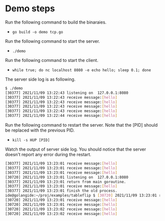 # Demo steps

Run the following command to build the binaraies.

- `go build -o demo tcp.go`

Run the following command to start the server.

- `./demo`

Run the following command to start the client.

- `while true; do nc localhost 8080 -e echo hello; sleep 0.1; done`

The server side log is as following.

```sh
$ ./demo
[30377] 2021/11/09 13:22:43 listening on  127.0.0.1:8080
[30377] 2021/11/09 13:22:43 receive message:[hello]
[30377] 2021/11/09 13:22:43 receive message:[hello]
[30377] 2021/11/09 13:22:43 receive message:[hello]
[30377] 2021/11/09 13:22:43 receive message:[hello]
[30377] 2021/11/09 13:22:44 receive message:[hello]
```

Run the following command to restart the server. Note that the [PID] should be replaced with the previous PID.

- `kill -s HUP [PID]`

Watch the output of server side log. You should notice that the server doesn't report any error during the restart.

```sh
[30377] 2021/11/09 13:23:01 receive message:[hello]
[30377] 2021/11/09 13:23:01 receive message:[hello]
[30377] 2021/11/09 13:23:01 receive message:[hello]
[30720] 2021/11/09 13:23:01 listening on  127.0.0.1:8080
[30377] 2021/11/09 13:23:01 return from main goroutine.
[30377] 2021/11/09 13:23:01 receive message:[hello]
[30377] 2021/11/09 13:23:01 finish the old process.
ide@golangide:~/proj/examples/tableflip $ [30720] 2021/11/09 13:23:01 receive message:[hello]
[30720] 2021/11/09 13:23:01 receive message:[hello]
[30720] 2021/11/09 13:23:01 receive message:[hello]
[30720] 2021/11/09 13:23:02 receive message:[hello]
[30720] 2021/11/09 13:23:02 receive message:[hello]

```
